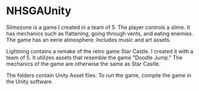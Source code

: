 # NHSGAUnity

Slimezone is a game I created in a team of 5. The player controls a slime. It has mechanics such as flattening, going through vents, and eating enemies. The game has an eerie atmosphere. Includes music and art assets.

Lightning contains a remake of the retro game Star Castle. I created it with a team of 5. It utilizes assets that resemble the game "Doodle Jump." The mechanics of the game are otherwise the same as Star Castle.

The folders contain Unity Asset files. To run the game, compile the game in the Unity software.
